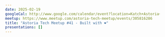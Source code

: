 ```yaml
---
date: 2025-02-19
googleCal: http://www.google.com/calendar/event?location=Katch+Astoria+-+31-19+Newtown+Ave+-+Astoria%2C+NY%2C+11102&action=TEMPLATE&sprop=name%3AAstoria+Tech+Meetup&sprop=website%3Ahttps%3A%2F%2Fwww.meetup.com%2Fastoria-tech-meetup%2Fevents%2F305816286&details=AGENDA%3A%0A6%3A30+-+7%3A15pm%3A+Open+discussion%0A7%3A15+-+7%3A45pm%3A+Speakers+-+TBD+%28stay+tuned+for+updates%21%29%0A7%3A45+-+8%3A30pm%3A+Open+discussion%0A%0AFor+full+details%2C+including+the+address%2C+and+to+RSVP+see%3A+https%3A%2F%2Fwww.meetup.com%2Fastoria-tech-meetup%2Fevents%2F305816286&text=Astoria+Tech+Meetup+%2341+-+Built+with+%E2%9D%A4%EF%B8%8F&dates=20250219T233000Z%2F20250220T013000Z
meetup: https://www.meetup.com/astoria-tech-meetup/events/305816286
title: "Astoria Tech Meetup #41 - Built with ❤️"
presentations: []
---
```


